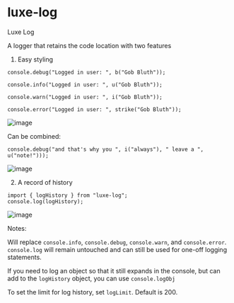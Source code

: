 # luxe-log
Luxe Log

A logger that retains the code location with two features

1) Easy styling

`console.debug("Logged in user: ", b("Gob Bluth"));`

`console.info("Logged in user: ", u("Gob Bluth"));`

`console.warn("Logged in user: ", i("Gob Bluth"));`

`console.error("Logged in user: ", strike("Gob Bluth"));`

![image](https://github.com/user-attachments/assets/4f395964-99c3-4f20-9f39-99fda01ae086)

Can be combined:

`console.debug("and that's why you ", i("always"), " leave a ", u("note!")));`

![image](https://github.com/user-attachments/assets/ab33aa89-1bd9-4933-b3ea-9e638a952373)



2) A record of history

```
import { logHistory } from "luxe-log";
console.log(logHistory);
```

![image](https://github.com/user-attachments/assets/27127b6e-371c-4fce-8eff-7643c3a8608f)


Notes:

Will replace `console.info`, `console.debug`, `console.warn`, and `console.error`. `console.log` will remain untouched and can still be used for one-off logging statements.

If you need to log an object so that it still expands in the console, but can add to the `logHistory` object, you can use `console.logObj`

To set the limit for log history, set `logLimit`. Default is 200.
